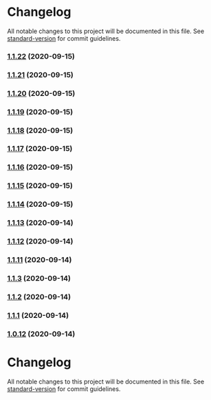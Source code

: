 # Changelog

All notable changes to this project will be documented in this file. See [standard-version](https://github.com/conventional-changelog/standard-version) for commit guidelines.

### [1.1.22](https://github.com/sergey-demidov/nuxt-i18n-easy/compare/v1.1.21...v1.1.22) (2020-09-15)

### [1.1.21](https://github.com/sergey-demidov/nuxt-i18n-easy/compare/v1.1.20...v1.1.21) (2020-09-15)

### [1.1.20](https://github.com/sergey-demidov/nuxt-i18n-easy/compare/v1.1.19...v1.1.20) (2020-09-15)

### [1.1.19](https://github.com/sergey-demidov/nuxt-i18n-easy/compare/v1.1.18...v1.1.19) (2020-09-15)

### [1.1.18](https://github.com/sergey-demidov/nuxt-i18n-easy/compare/v1.1.17...v1.1.18) (2020-09-15)

### [1.1.17](https://github.com/sergey-demidov/nuxt-i18n-easy/compare/v1.1.16...v1.1.17) (2020-09-15)

### [1.1.16](https://github.com/sergey-demidov/nuxt-i18n-easy/compare/v1.1.15...v1.1.16) (2020-09-15)

### [1.1.15](https://github.com/sergey-demidov/nuxt-i18n-easy/compare/v1.1.14...v1.1.15) (2020-09-15)

### [1.1.14](https://github.com/sergey-demidov/nuxt-i18n-easy/compare/v1.1.13...v1.1.14) (2020-09-15)

### [1.1.13](https://github.com/sergey-demidov/nuxt-i18n-easy/compare/v1.1.12...v1.1.13) (2020-09-14)

### [1.1.12](https://github.com/sergey-demidov/nuxt-i18n-easy/compare/v1.1.11...v1.1.12) (2020-09-14)

### [1.1.11](https://github.com/sergey-demidov/nuxt-i18n-easy/compare/v1.1.10...v1.1.11) (2020-09-14)

### [1.1.3](https://github.com/sergey-demidov/nuxt-i18n-easy/compare/v1.1.2...v1.1.3) (2020-09-14)

### [1.1.2](https://github.com/sergey-demidov/nuxt-i18n-easy/compare/v1.1.1...v1.1.2) (2020-09-14)

### [1.1.1](https://github.com/sergey-demidov/nuxt-i18n-easy/compare/v1.0.12...v1.1.1) (2020-09-14)

### [1.0.12](https://github.com/sergey-demidov/nuxt-i18n-easy/compare/v1.0.11...v1.0.12) (2020-09-14)

# Changelog

All notable changes to this project will be documented in this file. See [standard-version](https://github.com/conventional-changelog/standard-version) for commit guidelines.
